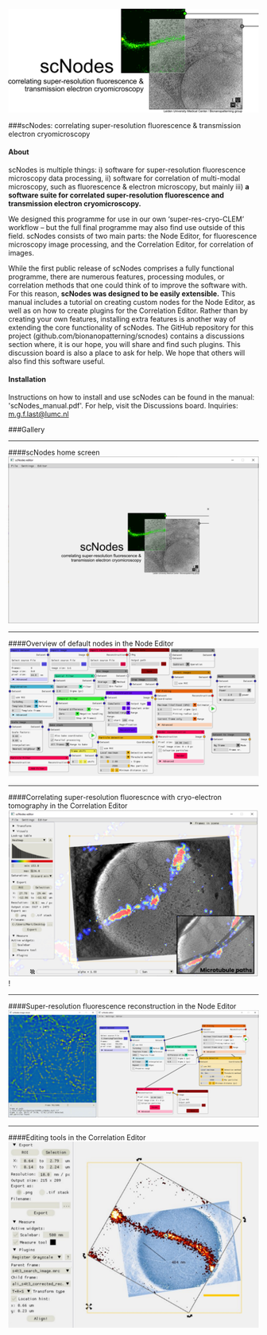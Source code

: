 ![](scNodes/icons/scnodes_boot_img.png)

###scNodes: correlating super-resolution fluorescence & transmission electron cryomicroscopy

#### About
scNodes is multiple things: i) software for super-resolution fluorescence microscopy data processing, ii) software for correlation of multi-modal microscopy, such as fluorescence & electron microscopy, but mainly iii) **a software suite for correlated super-resolution fluorescence and transmission electron cryomicroscopy.** 

We designed this programme for use in our own ‘super-res-cryo-CLEM’ workflow – but the full final programme may also find use outside of this field. scNodes consists of two main parts: the Node Editor, for fluorescence microscopy image processing, and the Correlation Editor, for correlation of images. 

While the first public release of scNodes comprises a fully functional programme, there are numerous features, processing modules, or correlation methods that one could think of to improve the software with.  For this reason, **scNodes was designed to be easily extensible.** This manual includes a tutorial on creating custom nodes for the Node Editor, as well as on how to create plugins for the Correlation Editor. Rather than by creating your own features, installing extra features is another way of extending the core functionality of scNodes. The  GitHub repository for this project (github.com/bionanopatterning/scnodes) contains a discussions section where, it is our hope, you will share and find such plugins. This discussion board is also a place to ask for help. We hope that others will also find this software useful.

#### Installation
Instructions on how to install and use scNodes can be found in the manual: 'scNodes_manual.pdf'. For help, visit the Discussions board. Inquiries: m.g.f.last@lumc.nl

###Gallery
___
####scNodes home screen
![](res/readme_img_c.png)
___
####Overview of default nodes in the Node Editor
![](res/readme_img_b.png)
___
####Correlating super-resolution fluorescnce with cryo-electron tomography in the Correlation Editor
![](res/readme_img_a.png)!

___
####Super-resolution fluorescence reconstruction in the Node Editor
![](res/readme_img_d.png)

___
####Editing tools in the Correlation Editor
![](res/readme_img_e.png)